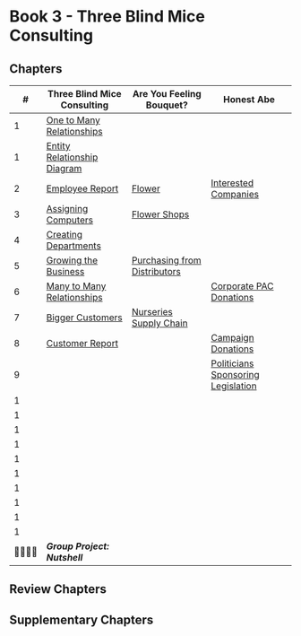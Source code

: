 # Book 3 - Three Blind Mice Consulting

## Chapters

| #  | Three Blind Mice Consulting | Are You Feeling Bouquet? | Honest Abe |
|--|--|--|--|
| 1 | [One to Many Relationships](./chapters/ONE_MANY.md) |  |  |
| 1 | [Entity Relationship Diagram](./chapters/ERD.md) |  |  |
| 2 | [Employee Report](./chapters/EMPLOYEES.md) | [Flower](./chapters/FLOWERS.md) | [Interested Companies](./chapters/COMPANIES.md) |
| 3 | [Assigning Computers](./chapters/COMPUTERS.md) | [Flower Shops](./chapters/RETAILERS.md) |  |
| 4 | [Creating Departments](./chapters/DEPARTMENTS.md) |  |  |
| 5 | [Growing the Business](./chapters/LOCATIONS.md) | [Purchasing from Distributors](./chapters/DISTRIBUTOR.md) |  |
| 6 | [Many to Many Relationships](./chapters/MANY_MANY.md) |  | [Corporate PAC Donations](./chapters/COMPANY_DONATIONS.md) |
| 7 | [Bigger Customers](./chapters/CUSTOMERS.md) | [Nurseries Supply Chain](./chapters/NURSERIES.md) |  |
| 8 | [Customer Report](./chapters/CUSTOMER_REPORT.md) |  | [Campaign Donations](./chapters/PAC_DONATIONS.md) |
| 9 | [](./chapters/.md) |  | [Politicians Sponsoring Legislation](./chapters/LEGISLATION.md) |
| 1 | [](./chapters/.md) |  |  |
| 1 | [](./chapters/.md) |  |  |
| 1 | [](./chapters/.md) |  |  |
| 1 | [](./chapters/.md) |  |  |
| 1 | [](./chapters/.md) |  |  |
| 1 | [](./chapters/.md) |  |  |
| 1 | [](./chapters/.md) |  |  |
| 1 | [](./chapters/.md) |  |  |
| 1 | [](./chapters/.md) |  |  |
| 1 | [](./chapters/.md) |  |  |
| 👨‍👨‍👦‍👦 | **_Group Project: Nutshell_** |  |  |


## Review Chapters


## Supplementary Chapters

